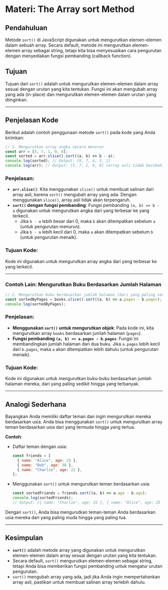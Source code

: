 # **Materi: The Array sort Method**

## **Pendahuluan**

Metode `sort()` di JavaScript digunakan untuk mengurutkan elemen-elemen dalam sebuah array. Secara default, metode ini mengurutkan elemen-elemen array sebagai string, tetapi kita bisa menyesuaikan cara pengurutan dengan menyediakan fungsi pembanding (callback function).

## **Tujuan**

Tujuan dari `sort()` adalah untuk mengurutkan elemen-elemen dalam array sesuai dengan urutan yang kita tentukan. Fungsi ini akan mengubah array yang ada (in-place) dan mengurutkan elemen-elemen dalam urutan yang diinginkan.

---

## **Penjelasan Kode**

Berikut adalah contoh penggunaan metode `sort()` pada kode yang Anda kirimkan:

```javascript
// 1. Mengurutkan array angka secara menurun
const arr = [3, 7, 1, 9, 6];
const sorted = arr.slice().sort((a, b) => b - a);
console.log(sorted); // Output: [9, 7, 6, 3, 1]
console.log(arr); // Output: [3, 7, 1, 9, 6] (array asli tidak berubah)
```

### Penjelasan:

- **`arr.slice()`**: Kita menggunakan `slice()` untuk membuat salinan dari array asli, karena `sort()` mengubah array yang ada. Dengan menggunakan `slice()`, array asli tidak akan terpengaruh.
- **`sort()` dengan fungsi pembanding**: Fungsi pembanding `(a, b) => b - a` digunakan untuk mengurutkan angka dari yang terbesar ke yang terkecil.
  - Jika `b - a` lebih besar dari 0, maka `b` akan ditempatkan sebelum `a` (untuk pengurutan menurun).
  - Jika `b - a` lebih kecil dari 0, maka `a` akan ditempatkan sebelum `b` (untuk pengurutan menaik).

### Tujuan Kode:

Kode ini digunakan untuk mengurutkan array angka dari yang terbesar ke yang terkecil.

---

### Contoh Lain: Mengurutkan Buku Berdasarkan Jumlah Halaman

```javascript
// 2. Mengurutkan buku berdasarkan jumlah halaman (dari yang paling sedikit ke yang terbanyak)
const sortedByPages = books.slice().sort((a, b) => a.pages - b.pages);
console.log(sortedByPages);
```

### Penjelasan:

- **Menggunakan `sort()` untuk mengurutkan objek**: Pada kode ini, kita mengurutkan array `books` berdasarkan jumlah halaman (`pages`).
- **Fungsi pembanding `(a, b) => a.pages - b.pages`**: Fungsi ini membandingkan jumlah halaman dari dua buku. Jika `a.pages` lebih kecil dari `b.pages`, maka `a` akan ditempatkan lebih dahulu (untuk pengurutan menaik).

### Tujuan Kode:

Kode ini digunakan untuk mengurutkan buku-buku berdasarkan jumlah halaman mereka, dari yang paling sedikit hingga yang terbanyak.

---

## **Analogi Sederhana**

Bayangkan Anda memiliki daftar teman dan ingin mengurutkan mereka berdasarkan usia. Anda bisa menggunakan `sort()` untuk mengurutkan array teman berdasarkan usia dari yang termuda hingga yang tertua.

**Contoh**:

- Daftar teman dengan usia:

  ```javascript
  const friends = [
    { name: "Alice", age: 25 },
    { name: "Bob", age: 30 },
    { name: "Charlie", age: 22 },
  ];
  ```

- Menggunakan `sort()` untuk mengurutkan teman berdasarkan usia:
  ```javascript
  const sortedFriends = friends.sort((a, b) => a.age - b.age);
  console.log(sortedFriends);
  // Output: [{ name: "Charlie", age: 22 }, { name: "Alice", age: 25 }, { name: "Bob", age: 30 }]
  ```

Dengan `sort()`, Anda bisa mengurutkan teman-teman Anda berdasarkan usia mereka dari yang paling muda hingga yang paling tua.

---

## **Kesimpulan**

- **`sort()`** adalah metode array yang digunakan untuk mengurutkan elemen-elemen dalam array sesuai dengan urutan yang kita tentukan.
- Secara default, `sort()` mengurutkan elemen-elemen sebagai string, tetapi Anda bisa memberikan fungsi pembanding untuk mengatur urutan pengurutan.
- `sort()` mengubah array yang ada, jadi jika Anda ingin mempertahankan array asli, pastikan untuk membuat salinan array terlebih dahulu.
